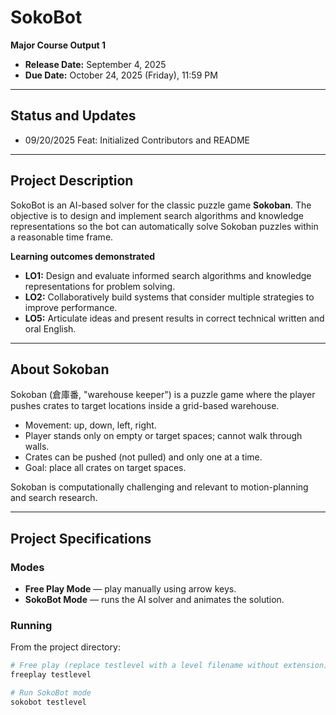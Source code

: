 # SokoBot

**Major Course Output 1**  
- **Release Date:** September 4, 2025  
- **Due Date:** October 24, 2025 (Friday), 11:59 PM

---

## Status and Updates
- 09/20/2025 Feat: Initialized Contributors and README

---

## Project Description
SokoBot is an AI-based solver for the classic puzzle game **Sokoban**. The objective is to design and implement search algorithms and knowledge representations so the bot can automatically solve Sokoban puzzles within a reasonable time frame.

**Learning outcomes demonstrated**
- **LO1:** Design and evaluate informed search algorithms and knowledge representations for problem solving.  
- **LO2:** Collaboratively build systems that consider multiple strategies to improve performance.  
- **LO5:** Articulate ideas and present results in correct technical written and oral English.

---

## About Sokoban
Sokoban (倉庫番, "warehouse keeper") is a puzzle game where the player pushes crates to target locations inside a grid-based warehouse.  
- Movement: up, down, left, right.  
- Player stands only on empty or target spaces; cannot walk through walls.  
- Crates can be pushed (not pulled) and only one at a time.  
- Goal: place all crates on target spaces.

Sokoban is computationally challenging and relevant to motion-planning and search research.

---

## Project Specifications

### Modes
- **Free Play Mode** — play manually using arrow keys.  
- **SokoBot Mode** — runs the AI solver and animates the solution.

### Running
From the project directory:
```bash
# Free play (replace testlevel with a level filename without extension)
freeplay testlevel

# Run SokoBot mode
sokobot testlevel
